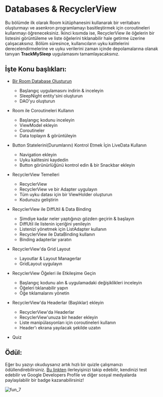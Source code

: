 # Databases & RecyclerView

Bu bölümde ilk olarak Room kütüphanesini kullanarak bir veritabanı oluşturmayı ve asenkron programlamayı basitleştirmek için coroutineleri kullanmayı öğreneceksiniz. 
İkinci kısımda ise, RecyclerView ile öğelerin bir listesini görüntüleme ve liste öğelerini tıklanabilir hale getirme üzerine çalışacaksınız. 
Bölüm süresince, kullanıcıların uyku kalitelerini derecelendirmelerine ve uyku verilerini zaman içinde depolamalarına olanak 
tanıyan **TrackMySleep** uygulamasını tamamlayacaksınız.

## İşte Konu başlıkları:

- [Bir Room Database Oluşturun](https://github.com/bgmylc/Android-Kotlin-Fundamentals/tree/main/Part%207%20-%20Databases%20%26%20RecyclerView/Dok%C3%BCman%201%20-%20Bir%20Room%20Database%20Olu%C5%9Fturun)
  - Başlangıç uygulamasını indirin & inceleyin
  - SleepNight entity'sini oluşturun
  - DAO'yu oluşturun

- Room ile Coroutineleri Kullanın <!-- link ekle --> 
  - Başlangıç kodunu inceleyin
  - ViewModel ekleyin
  - Coroutineler
  - Data toplayın & görüntüleyin
  
- Button Statelerini(Durumlarını) Kontrol Etmek İçin LiveData Kullanın <!-- link ekle -->
  - Navigation ekleyin
  - Uyku kalitesini kaydedin
  - Button görünürlüğünü kontrol edin & bir Snackbar ekleyin
 
- RecyclerView Temelleri <!-- link ekle -->
  - RecyclerView
  - RecyclerView ve bir Adapter uygulayın
  - Tüm uyku datası için bir ViewHolder oluşturun
  - Kodunuzu geliştirin
  
- RecyclerView ile DiffUtil & Data Binding <!-- link ekle -->
  - Şimdiye kadar neler yaptığınızı gözden geçirin & başlayın
  - DiffUtil ile listenin içeriğini yenileyin
  - Listenizi yönetmek için ListAdapter kullanın
  - RecyclerView ile DataBinding kullanın
  - Binding adapterlar yaratın

- RecyclerView'da Grid Layout <!-- link ekle -->
  - Layoutlar & Layout Managerlar
  - GridLayout uygulayın

- RecyclerView Öğeleri ile Etkileşime Geçin <!-- link ekle -->
  - Başlangıç kodunu alın & uygulamadaki değişiklikleri inceleyin
  - Öğeleri tıklanabilir yapın
  - Öğe tıklamalarını yönetin

- RecyclerView'da Headerlar (Başlıklar) ekleyin <!-- link ekle -->
  - RecyclerView'da Headerlar
  - RecyclerView'unuza bir header ekleyin
  - Liste manipülasyonları için coroutineleri kullanın
  - Header'ı ekrana yayılacak şekilde uzatın
  
- Quiz <!-- link ekle -->

## Ödül:

Eğer bu yazıyı okuduysanız artık hızlı bir quizle çalışmanızı ödüllendirebilirsiniz. [Bu linkten](https://developer.android.com/courses/pathways/kotlin-fundamentals-seven) 
ilerleyişinizi takip edebilir, kendinizi test edebilir ve Google Developers Profile ve diğer sosyal medyalarda paylaşılabilir
bir badge kazanabilirsiniz!

![fun_7](https://user-images.githubusercontent.com/46448616/140919004-076f0dc0-e88b-41a3-b968-2eb51274f26c.png)
